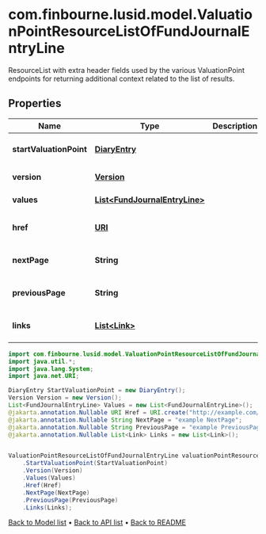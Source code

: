 # com.finbourne.lusid.model.ValuationPointResourceListOfFundJournalEntryLine
ResourceList with extra header fields used by the various ValuationPoint endpoints for returning additional context related to the list of results.

## Properties

Name | Type | Description | Notes
------------ | ------------- | ------------- | -------------
**startValuationPoint** | [**DiaryEntry**](DiaryEntry.md) |  | [optional] [default to DiaryEntry]
**version** | [**Version**](Version.md) |  | [default to Version]
**values** | [**List&lt;FundJournalEntryLine&gt;**](FundJournalEntryLine.md) |  | [default to List<FundJournalEntryLine>]
**href** | [**URI**](URI.md) |  | [optional] [default to URI]
**nextPage** | **String** |  | [optional] [default to String]
**previousPage** | **String** |  | [optional] [default to String]
**links** | [**List&lt;Link&gt;**](Link.md) |  | [optional] [default to List<Link>]

```java
import com.finbourne.lusid.model.ValuationPointResourceListOfFundJournalEntryLine;
import java.util.*;
import java.lang.System;
import java.net.URI;

DiaryEntry StartValuationPoint = new DiaryEntry();
Version Version = new Version();
List<FundJournalEntryLine> Values = new List<FundJournalEntryLine>();
@jakarta.annotation.Nullable URI Href = URI.create("http://example.com/Href");
@jakarta.annotation.Nullable String NextPage = "example NextPage";
@jakarta.annotation.Nullable String PreviousPage = "example PreviousPage";
@jakarta.annotation.Nullable List<Link> Links = new List<Link>();


ValuationPointResourceListOfFundJournalEntryLine valuationPointResourceListOfFundJournalEntryLineInstance = new ValuationPointResourceListOfFundJournalEntryLine()
    .StartValuationPoint(StartValuationPoint)
    .Version(Version)
    .Values(Values)
    .Href(Href)
    .NextPage(NextPage)
    .PreviousPage(PreviousPage)
    .Links(Links);
```


[Back to Model list](../README.md#documentation-for-models) &#8226; [Back to API list](../README.md#documentation-for-api-endpoints) &#8226; [Back to README](../README.md)
